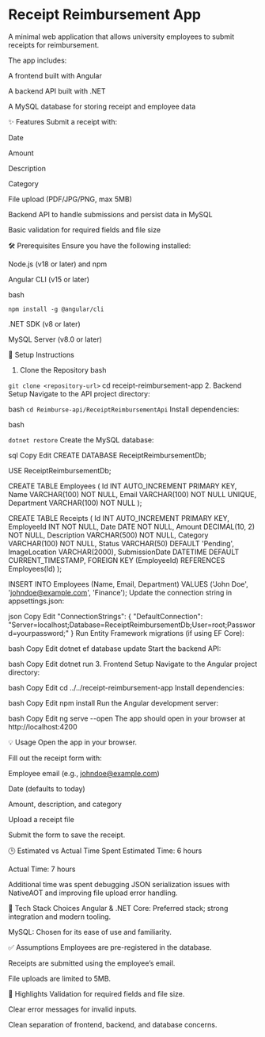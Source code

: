 # Receipt Reimbursement App
A minimal web application that allows university employees to submit receipts for reimbursement.

The app includes:

A frontend built with Angular

A backend API built with .NET

A MySQL database for storing receipt and employee data

✨ Features
Submit a receipt with:

Date

Amount

Description

Category

File upload (PDF/JPG/PNG, max 5MB)

Backend API to handle submissions and persist data in MySQL

Basic validation for required fields and file size

🛠️ Prerequisites
Ensure you have the following installed:

Node.js (v18 or later) and npm

Angular CLI (v15 or later)

bash

`npm install -g @angular/cli`

.NET SDK (v8 or later)

MySQL Server (v8.0 or later)

🚀 Setup Instructions
1. Clone the Repository
bash

`git clone <repository-url>`
cd receipt-reimbursement-app
2. Backend Setup
Navigate to the API project directory:

bash
`cd Reimburse-api/ReceiptReimbursementApi`
Install dependencies:

bash

`dotnet restore`
Create the MySQL database:

sql
Copy
Edit
CREATE DATABASE ReceiptReimbursementDb;

USE ReceiptReimbursementDb;

CREATE TABLE Employees (
    Id INT AUTO_INCREMENT PRIMARY KEY,
    Name VARCHAR(100) NOT NULL,
    Email VARCHAR(100) NOT NULL UNIQUE,
    Department VARCHAR(100) NOT NULL
);

CREATE TABLE Receipts (
    Id INT AUTO_INCREMENT PRIMARY KEY,
    EmployeeId INT NOT NULL,
    Date DATE NOT NULL,
    Amount DECIMAL(10, 2) NOT NULL,
    Description VARCHAR(500) NOT NULL,
    Category VARCHAR(100) NOT NULL,
    Status VARCHAR(50) DEFAULT 'Pending',
    ImageLocation VARCHAR(2000),
    SubmissionDate DATETIME DEFAULT CURRENT_TIMESTAMP,
    FOREIGN KEY (EmployeeId) REFERENCES Employees(Id)
);

INSERT INTO Employees (Name, Email, Department)
VALUES ('John Doe', 'johndoe@example.com', 'Finance');
Update the connection string in appsettings.json:

json
Copy
Edit
"ConnectionStrings": {
  "DefaultConnection": "Server=localhost;Database=ReceiptReimbursementDb;User=root;Password=yourpassword;"
}
Run Entity Framework migrations (if using EF Core):

bash
Copy
Edit
dotnet ef database update
Start the backend API:

bash
Copy
Edit
dotnet run
3. Frontend Setup
Navigate to the Angular project directory:

bash
Copy
Edit
cd ../../receipt-reimbursement-app
Install dependencies:

bash
Copy
Edit
npm install
Run the Angular development server:

bash
Copy
Edit
ng serve --open
The app should open in your browser at http://localhost:4200

💡 Usage
Open the app in your browser.

Fill out the receipt form with:

Employee email (e.g., johndoe@example.com)

Date (defaults to today)

Amount, description, and category

Upload a receipt file

Submit the form to save the receipt.

🕒 Estimated vs Actual Time Spent
Estimated Time: 6 hours

Actual Time: 7 hours

Additional time was spent debugging JSON serialization issues with NativeAOT and improving file upload error handling.

🧱 Tech Stack Choices
Angular & .NET Core: Preferred stack; strong integration and modern tooling.

MySQL: Chosen for its ease of use and familiarity.

✅ Assumptions
Employees are pre-registered in the database.

Receipts are submitted using the employee’s email.

File uploads are limited to 5MB.

🌟 Highlights
Validation for required fields and file size.

Clear error messages for invalid inputs.

Clean separation of frontend, backend, and database concerns.